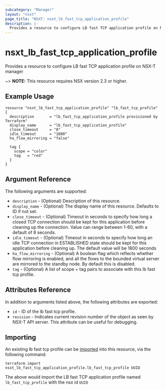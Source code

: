 ```yaml
---
subcategory: "Manager"
layout: "nsxt"
page_title: "NSXT: nsxt_lb_fast_tcp_application_profile"
description: |-
  Provides a resource to configure LB fast TCP application profile on NSX-T manager
---
```


# nsxt_lb_fast_tcp_application_profile

Provides a resource to configure LB fast TCP application profile on NSX-T manager

~> **NOTE:** This resource requires NSX version 2.3 or higher.

## Example Usage

```hcl
resource "nsxt_lb_fast_tcp_application_profile" "lb_fast_tcp_profile" {
  description       = "lb_fast_tcp_application_profile provisioned by Terraform"
  display_name      = "lb_fast_tcp_application_profile"
  close_timeout     = "8"
  idle_timeout      = "1800"
  ha_flow_mirroring = "false"

  tag {
    scope = "color"
    tag   = "red"
  }
}
```

## Argument Reference

The following arguments are supported:

* `description` - (Optional) Description of this resource.
* `display_name` - (Optional) The display name of this resource. Defaults to ID if not set.
* `close_timeout` - (Optional) Timeout in seconds to specify how long a closed TCP connection should be kept for this application before cleaning up the connection. Value can range between 1-60, with a default of 8 seconds.
* `idle_timeout` - (Optional) Timeout in seconds to specify how long an idle TCP connection in ESTABLISHED state should be kept for this application before cleaning up. The default value will be 1800 seconds
* `ha_flow_mirroring` - (Optional) A boolean flag which reflects whether flow mirroring is enabled, and all the flows to the bounded virtual server are mirrored to the standby node. By default this is disabled.
* `tag` - (Optional) A list of scope + tag pairs to associate with this lb fast tcp profile.


## Attributes Reference

In addition to arguments listed above, the following attributes are exported:

* `id` - ID of the lb fast tcp profile.
* `revision` - Indicates current revision number of the object as seen by NSX-T API server. This attribute can be useful for debugging.


## Importing

An existing lb fast tcp profile can be [imported][docs-import] into this resource, via the following command:

[docs-import]: https://www.terraform.io/cli/import

```
terraform import nsxt_lb_fast_tcp_application_profile.lb_fast_tcp_profile UUID
```

The above would import the LB fast TCP application profile named `lb_fast_tcp_profile` with the nsx id `UUID`
